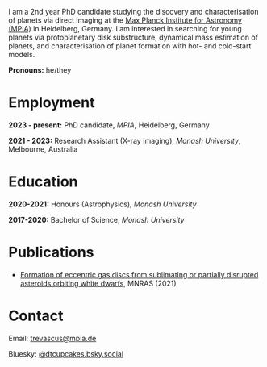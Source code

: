 I am a 2nd year PhD candidate studying the discovery and characterisation of planets via direct imaging at the [Max Planck Institute for Astronomy (MPIA)](https://www.mpia.de/en) in Heidelberg, Germany. I am interested in searching for young planets via protoplanetary disk substructure, dynamical mass estimation of planets, and characterisation of planet formation with hot- and cold-start models.

**Pronouns:** he/they

# Employment
**2023 - present:** PhD candidate, *MPIA*, Heidelberg, Germany

**2021 - 2023:** Research Assistant (X-ray Imaging), *Monash University*, Melbourne, Australia

# Education
**2020-2021:** Honours (Astrophysics), *Monash University*

**2017-2020:** Bachelor of Science, *Monash University*

# Publications
- [Formation of eccentric gas discs from sublimating or partially disrupted asteroids orbiting white dwarfs](https://ui.adsabs.harvard.edu/abs/2021MNRAS.505L..21T/abstract), MNRAS (2021)

# Contact
Email: [trevascus@mpia.de](mailto:trevascus@mpia.de)

Bluesky: [@dtcupcakes.bsky.social](https://bsky.app/profile/dtcupcakes.bsky.social)
